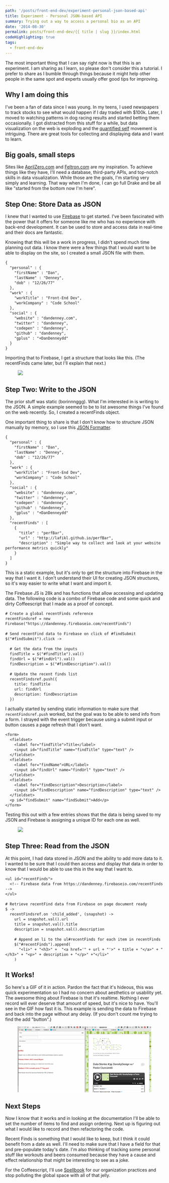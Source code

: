 ```yaml
---
path: '/posts/front-end-dev/experiment-personal-json-based-api'
title: Experiment - Personal JSON-based API
summary: Trying out a way to access a personal bio as an API
date: '2014-08-30'
permalink: posts/front-end-dev/{{ title | slug }}/index.html
codeHighlighting: true
tags:
  - front-end-dev
---
```


The most important thing that I can say right now is that this is an experiment. I am sharing as I learn, so please don't consider this a tutorial. I prefer to share as I bumble through things because it might help other people in the same spot and experts usually offer good tips for improving.

## Why I am doing this

I've been a fan of data since I was young. In my teens, I used newspapers to track stocks to see what would happen if I day traded with \$100k. Later, I moved to watching patterns in dog racing results and started betting them occasionally. I got distracted from this stuff for a while, but data visualization on the web is exploding and the [quantified self](http://en.wikipedia.org/wiki/Quantified_Self) movement is intriguing. There are great tools for collecting and displaying data and I want to learn.

## Big goals, small steps

Sites like [AprilZero.com](http://aprilzero.com) and [Feltron.com](http://feltron.com) are my inspiration. To achieve things like they have, I'll need a database, third-party APIs, and top-notch skills in data visualization. While those are the goals, I'm starting very simply and learning. That way when I'm done, I can go full Drake and be all like "started from the bottom now I'm here".

## Step One: Store Data as JSON

I knew that I wanted to use [Firebase](https://www.firebase.com) to get started. I've been fascinated with the power that it offers for someone like me who has no experience with back-end development. It can be used to store and access data in real-time and their docs are fantastic.

Knowing that this will be a work in progress, I didn't spend much time planning out data. I know there were a few things that I would want to be able to display on the site, so I created a small JSON file with them.

    {
      "personal" : {
        "firstName" : "Dan",
        "lastName" : "Denney",
        "dob" : "12/26/77"
      },
      "work" : {
        "workTitle" : "Front-End Dev",
        "workCompany" : "Code School"
      },
      "social" : {
        "website" : "dandenney.com",
        "twitter" : "dandenney",
        "codepen" : "dandenney",
        "github" : "dandenney",
        "gplus" : "+DanDenneydd"
      }
    }

Importing that to Firebase, I get a structure that looks like this. (The recentFinds came later, but I'll explain that next.)

<figure>

![](/assets/images/posts/front-end-dev/experiment-personal-json-api/screenshot-json.png)

</figure>

## Step Two: Write to the JSON

The prior stuff was static (borinnnggg). What I'm interested in is writing to the JSON. A simple example seemed to be to list awesome things I've found on the web recently. So, I created a recentFinds object.

One important thing to share is that I don't know how to structure JSON manually by memory, so I use this [JSON Formatter](http://jsonformatter.curiousconcept.com).

    {
      "personal" : {
        "firstName" : "Dan",
        "lastName" : "Denney",
        "dob" : "12/26/77"
      },
      "work" : {
        "workTitle" : "Front-End Dev",
        "workCompany" : "Code School"
      },
      "social" : {
        "website" : "dandenney.com",
        "twitter" : "dandenney",
        "codepen" : "dandenney",
        "github" : "dandenney",
        "gplus" : "+DanDenneydd"
      },
      "recentFinds" : [
        {
          "title" : "perfBar",
          "url" : "http://lafikl.github.io/perfBar",
          "description" : "Simple way to collect and look at your website performance metrics quickly"
        }
      ]
    }

This is a static example, but it's only to get the structure into Firebase in the way that I want it. I don't understand their UI for creating JSON structures, so it's way easier to write what I want and import it.

The Firebase JS is 28k and has functions that allow accessing and updating data. The following code is a combo of Firebase code and some quick and dirty Coffeescript that I made as a proof of concept.

    # Create a global recentFinds reference
    recentFindsref = new Firebase("https://dandenney.firebaseio.com/recentFinds")

    # Send recentFind data to Firebase on click of #findSubmit
    $("#findSubmit").click ->

      # Get the data from the inputs
      findTitle = $("#findTitle").val()
      findUrl = $("#findUrl").val()
      findDescription = $("#findDescription").val()

      # Update the recent finds list
      recentFindsref.push({
        title: findTitle
        url: findUrl
        description: findDescription
      })

I actually started by sending static information to make sure that `recentFindsref.push` worked, but the goal was to be able to send info from a form. I strayed with the event trigger because using a submit input or button causes a page refresh that I don't want.

    <form>
      <fieldset>
        <label for="findTitle">Title</label>
        <input id="findTitle" name="findTitle" type="text" />
      </fieldset>
      <fieldset>
        <label for="findName">URL</label>
        <input id="findUrl" name="findUrl" type="text" />
      </fieldset>
      <fieldset>
        <label for="findDescription">Description</label>
        <input id="findDescription" name="findDescription" type="text" />
      </fieldset>
      <p id="findSubmit" name="findSubmit">Add</p>
    </form>

Testing this out with a few entries shows that the data is being saved to my JSON and Firebase is assigning a unique ID for each one as well.

<figure>

![](/assets/images/posts/front-end-dev/experiment-personal-json-api/screenshot-recentfinds.png)

</figure>

## Step Three: Read from the JSON

At this point, I had data stored in JSON and the ability to add more data to it. I wanted to be sure that I could then access and display that data in order to know that I would be able to use this in the way that I want to.

    <ul id="recentFinds">
      <!-- Firebase data from https://dandenney.firebaseio.com/recentFinds -->
    </ul>

    # Retrieve recentFind data from Firebase on page document ready
    $ ->
      recentFindsref.on 'child_added', (snapshot) ->
        url = snapshot.val().url
        title = snapshot.val().title
        description = snapshot.val().description

        # Append an li to the ul#recentFinds for each item in recentFinds
        $("#recentFinds").append(
          "<li>" + "<h3>" +  "<a href='" + url + "'>" + title + "</a>" + "</h3>" + "<p>" + description + "</p>" +"</li>"
        )

## It Works!

So here's a GIF of it in action. Pardon the fact that it's hideous, this was quick experimentation so I had no concern about aesthetics or usability yet. The awesome thing about Firebase is that it's realtime. Nothing I ever record will ever deserve that amount of speed, but it's nice to have. You'll see in the GIF how fast it is. This example is sending the data to Firebase and back into the page without any delay. (If you don't count me trying to find the add "button".)

<figure>

![](by-golly-it-works.gif)

</figure>

## Next Steps

Now I know that it works and in looking at the documentation I'll be able to set the number of items to find and assign ordering. Next up is figuring out what I would like to record and then refactoring the code.

Recent Finds is something that I would like to keep, but I think it could benefit from a date as well. I'll need to make sure that I have a field for that and pre-populate today's date. I'm also thinking of tracking some personal stuff like workouts and beers consumed because they have a cause and effect relationship that might be interesting to see as a joke.

For the Coffeescript, I'll use [Spellbook](https://github.com/spellbook/spellbook) for our organization practices and stop polluting the global space with all of that jelly.
